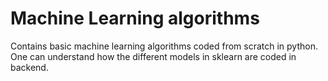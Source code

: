 # Machine Learning algorithms

Contains basic machine learning algorithms coded from scratch in python. One can understand how the different models in sklearn are coded in backend.
